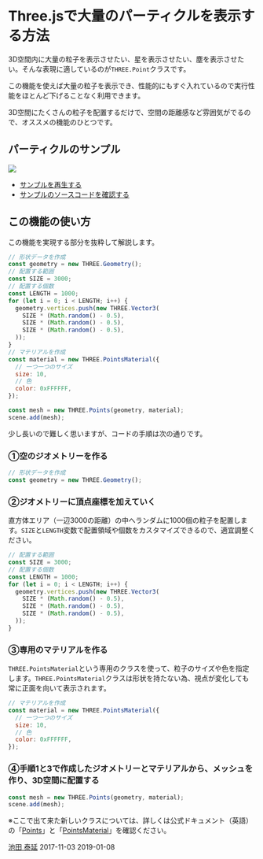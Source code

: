 # Three.jsで大量のパーティクルを表示する方法

3D空間内に大量の粒子を表示させたい、星を表示させたい、塵を表示させたい。そんな表現に適しているのが`THREE.Point`クラスです。

この機能を使えば大量の粒子を表示でき、性能的にもすぐ入れているので実行性能をほとんど下げることなく利用できます。

3D空間にたくさんの粒子を配置するだけで、空間の距離感など雰囲気がでるので、オススメの機能のひとつです。

## パーティクルのサンプル

![](../imgs/points.png)

- [サンプルを再生する](https://ics-creative.github.io/tutorial-three/samples/points.html)
- [サンプルのソースコードを確認する](../samples/points.html)


## この機能の使い方

この機能を実現する部分を抜粋して解説します。


```js
// 形状データを作成
const geometry = new THREE.Geometry();
// 配置する範囲
const SIZE = 3000;
// 配置する個数
const LENGTH = 1000;
for (let i = 0; i < LENGTH; i++) {
  geometry.vertices.push(new THREE.Vector3(
    SIZE * (Math.random() - 0.5),
    SIZE * (Math.random() - 0.5),
    SIZE * (Math.random() - 0.5),
  ));
}
// マテリアルを作成
const material = new THREE.PointsMaterial({
  // 一つ一つのサイズ
  size: 10,
  // 色
  color: 0xFFFFFF,
});

const mesh = new THREE.Points(geometry, material);
scene.add(mesh);
```


少し長いので難しく思いますが、コードの手順は次の通りです。

### ①空のジオメトリーを作る

```js
// 形状データを作成
const geometry = new THREE.Geometry();
```

### ②ジオメトリーに頂点座標を加えていく

直方体エリア（一辺3000の距離）の中へランダムに1000個の粒子を配置します。`SIZE`と`LENGTH`変数で配置領域や個数をカスタマイズできるので、適宜調整ください。


```js
// 配置する範囲
const SIZE = 3000;
// 配置する個数
const LENGTH = 1000;
for (let i = 0; i < LENGTH; i++) {
  geometry.vertices.push(new THREE.Vector3(
    SIZE * (Math.random() - 0.5),
    SIZE * (Math.random() - 0.5),
    SIZE * (Math.random() - 0.5),
  ));
}
```

### ③専用のマテリアルを作る

`THREE.PointsMaterial`という専用のクラスを使って、粒子のサイズや色を指定します。`THREE.PointsMaterial`クラスは形状を持たない為、視点が変化しても常に正面を向いて表示されます。

```js
// マテリアルを作成
const material = new THREE.PointsMaterial({
  // 一つ一つのサイズ
  size: 10,
  // 色
  color: 0xFFFFFF,
});
```
### ④手順1と3で作成したジオメトリーとマテリアルから、メッシュを作り、3D空間に配置する

```js
const mesh = new THREE.Points(geometry, material);
scene.add(mesh);
```




※ここで出て来た新しいクラスについては、詳しくは公式ドキュメント（英語）の「[Points](https://threejs.org/docs/#api/objects/Points)」と「[PointsMaterial](https://threejs.org/docs/#api/materials/PointsMaterial)」を確認ください。



<article-author>[池田 泰延](https://twitter.com/clockmaker)</article-author>
<article-date-published>2017-11-03</article-date-published>
<article-date-modified>2019-01-08</article-date-modified>